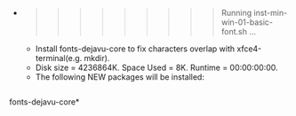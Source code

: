 * >>>>>>>>> Running inst-min-win-01-basic-font.sh ...
  * Install fonts-dejavu-core to fix characters overlap with xfce4-terminal(e.g. mkdir).
  * Disk size = 4236864K. Space Used = 8K. Runtime = 00:00:00:00.
  * The following NEW packages will be installed:
  ```bash
fonts-dejavu-core*
  ```
